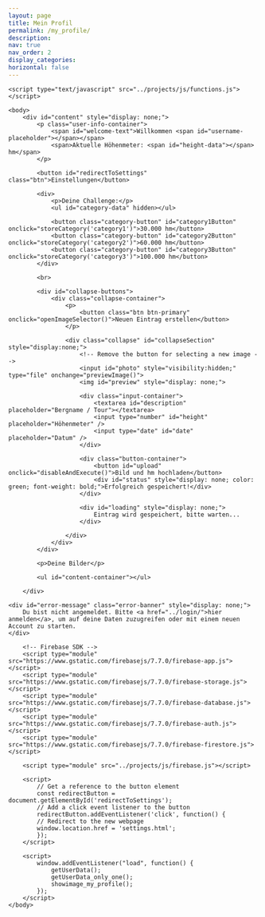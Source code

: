 ```yaml
---
layout: page
title: Mein Profil
permalink: /my_profile/
description:
nav: true
nav_order: 2
display_categories:
horizontal: false
---
```


<html>
    <head>
        <title>Firebase Image Upload using HTML and JavaScript</title>
        <link rel="stylesheet" type="text/css" href="../projects/css/style.css">
    </head>

    <script type="text/javascript" src="../projects/js/functions.js"></script>
    
    <body>
        <div id="content" style="display: none;">
            <p class="user-info-container">
                <span id="welcome-text">Willkommen <span id="username-placeholder"></span></span>
                <span>Aktuelle Höhenmeter: <span id="height-data"></span> hm</span>
            </p>

            <button id="redirectToSettings" class="btn">Einstellungen</button>

            <div>
                <p>Deine Challenge:</p>
                <ul id="category-data" hidden></ul>

                <button class="category-button" id="category1Button" onclick="storeCategory('category1')">30.000 hm</button>
                <button class="category-button" id="category2Button" onclick="storeCategory('category2')">60.000 hm</button>
                <button class="category-button" id="category3Button" onclick="storeCategory('category3')">100.000 hm</button>
            </div>

            <br>

            <div id="collapse-buttons">
                <div class="collapse-container">
                    <p>
                        <button class="btn btn-primary" onclick="openImageSelector()">Neuen Eintrag erstellen</button>
                    </p>

                    <div class="collapse" id="collapseSection" style="display:none;">
                        <!-- Remove the button for selecting a new image -->
                        <input id="photo" style="visibility:hidden;" type="file" onchange="previewImage()">
                        <img id="preview" style="display: none;">

                        <div class="input-container">
                            <textarea id="description" placeholder="Bergname / Tour"></textarea>
                            <input type="number" id="height" placeholder="Höhenmeter" />
                            <input type="date" id="date" placeholder="Datum" />
                        </div>

                        <div class="button-container">
                            <button id="upload" onclick="disableAndExecute()">Bild und hm hochladen</button>
                            <div id="status" style="display: none; color: green; font-weight: bold;">Erfolgreich gespeichert!</div>
                        </div>

                        <div id="loading" style="display: none;">
                            Eintrag wird gespeichert, bitte warten...
                        </div>

                    </div>
                </div>
            </div>

            <p>Deine Bilder</p>

            <ul id="content-container"></ul>

        </div>

    <div id="error-message" class="error-banner" style="display: none;">
        Du bist nicht angemeldet. Bitte <a href="../login/">hier anmelden</a>, um auf deine Daten zuzugreifen oder mit einem neuen Account zu starten.
    </div>

        <!-- Firebase SDK -->
        <script type="module" src="https://www.gstatic.com/firebasejs/7.7.0/firebase-app.js"></script>
        <script type="module" src="https://www.gstatic.com/firebasejs/7.7.0/firebase-storage.js"></script>
        <script type="module" src="https://www.gstatic.com/firebasejs/7.7.0/firebase-database.js"></script>
        <script type="module" src="https://www.gstatic.com/firebasejs/7.7.0/firebase-auth.js"></script>
        <script type="module" src="https://www.gstatic.com/firebasejs/7.7.0/firebase-firestore.js"></script>

        <script type="module" src="../projects/js/firebase.js"></script>

        <script>
            // Get a reference to the button element
            const redirectButton = document.getElementById('redirectToSettings');
            // Add a click event listener to the button
            redirectButton.addEventListener('click', function() {
            // Redirect to the new webpage
            window.location.href = 'settings.html';
            });
        </script>

        <script>
            window.addEventListener("load", function() {
                getUserData();
                getUserData_only_one();
                showimage_my_profile();
            });
        </script>
    </body>
</html>